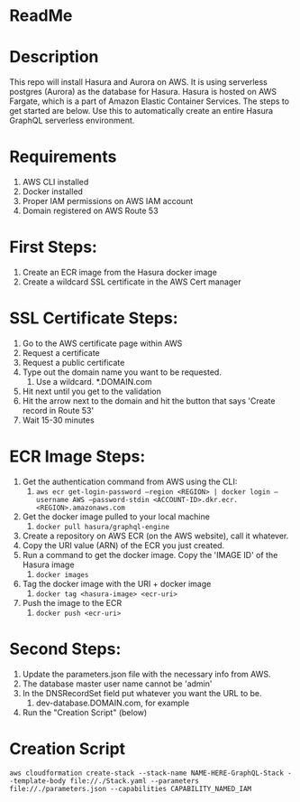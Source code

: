 # ReadMe

# Description

This repo will install Hasura and Aurora on AWS.  It is using serverless postgres (Aurora) as the database for Hasura.  Hasura is hosted on AWS Fargate, which is a part of Amazon Elastic Container Services.  The steps to get started are below.  Use this to automatically create an entire Hasura GraphQL serverless environment.

# Requirements

1. AWS CLI installed
2. Docker installed
3. Proper IAM permissions on AWS IAM account
4. Domain registered on AWS Route 53

# First Steps:

1. Create an ECR image from the Hasura docker image
2. Create a wildcard SSL certificate in the AWS Cert manager

# SSL Certificate Steps:
1. Go to the AWS certificate page within AWS
2. Request a certificate
3. Request a public certificate
4. Type out the domain name you want to be requested.
   1. Use a wildcard.  *.DOMAIN.com
5. Hit next until you get to the validation
6. Hit the arrow next to the domain and hit the button that says 'Create record in Route 53'
7. Wait 15-30 minutes

# ECR Image Steps:
1. Get the authentication command from AWS using the CLI:
   1. ```aws ecr get-login-password —region <REGION> | docker login —username AWS —password-stdin <ACCOUNT-ID>.dkr.ecr.<REGION>.amazonaws.com```
2. Get the docker image pulled to your local machine
   1. ```docker pull hasura/graphql-engine```
3. Create a repository on AWS ECR (on the AWS website), call it whatever.
4. Copy the URI value (ARN) of the ECR you just created.
5. Run a command to get the docker image.  Copy the 'IMAGE ID' of the Hasura image
   1. ```docker images```
6. Tag the docker image with the URI + docker image
   1. ```docker tag <hasura-image> <ecr-uri>```
7. Push the image to the ECR
   1. ```docker push <ecr-uri>```

# Second Steps:

1.  Update the parameters.json file with the necessary info from AWS.
2.  The database master user name cannot be 'admin'
3.  In the DNSRecordSet field put whatever you want the URL to be.  
    1.  dev-database.DOMAIN.com, for example
4.  Run the "Creation Script" (below)



# Creation Script
```
aws cloudformation create-stack --stack-name NAME-HERE-GraphQL-Stack --template-body file://./Stack.yaml --parameters file://./parameters.json --capabilities CAPABILITY_NAMED_IAM
```
